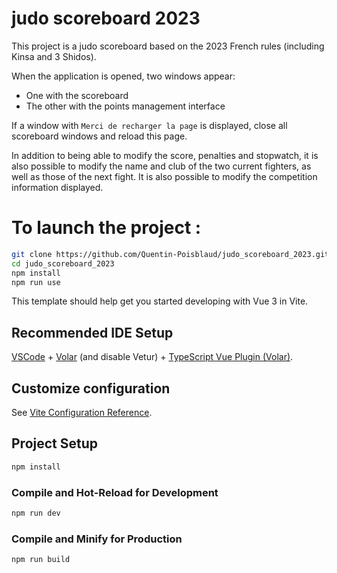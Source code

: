 # judo scoreboard 2023

This project is a judo scoreboard based on the 2023 French rules (including Kinsa and 3 Shidos).

When the application is opened, two windows appear: 
- One with the scoreboard
- The other with the points management interface

If a window with `Merci de recharger la page` is displayed, close all scoreboard windows and reload this page.

In addition to being able to modify the score, penalties and stopwatch, it is also possible to modify the name and club of the two current fighters, as well as those of the next fight. It is also possible to modify the competition information displayed.


# To launch the project :

```sh
git clone https://github.com/Quentin-Poisblaud/judo_scoreboard_2023.git
cd judo_scoreboard_2023
npm install
npm run use
```


This template should help get you started developing with Vue 3 in Vite.

## Recommended IDE Setup

[VSCode](https://code.visualstudio.com/) + [Volar](https://marketplace.visualstudio.com/items?itemName=Vue.volar) (and disable Vetur) + [TypeScript Vue Plugin (Volar)](https://marketplace.visualstudio.com/items?itemName=Vue.vscode-typescript-vue-plugin).

## Customize configuration

See [Vite Configuration Reference](https://vitejs.dev/config/).

## Project Setup

```sh
npm install
```

### Compile and Hot-Reload for Development

```sh
npm run dev
```

### Compile and Minify for Production

```sh
npm run build
```
